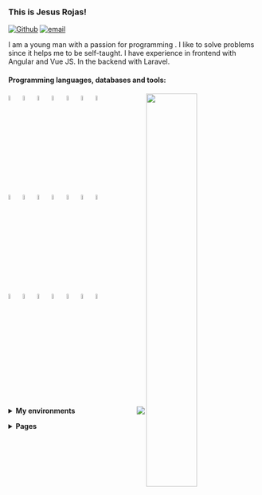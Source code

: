 ### This is Jesus Rojas!

[![Github](https://img.shields.io/badge/-Github-000?style=flat&logo=Github&logoColor=white)](https://github.com/Jesus-Rojas)
[![email](https://img.shields.io/badge/-jarojas6524@misena.edu.co-000?style=flat-square&logo=gmail)](mailto:jarojas6524@misena.edu.co)

I am a young man with a passion for programming .
I like to solve problems since it helps me to be self-taught.
I have experience in frontend with Angular and Vue JS. In the backend with Laravel.


#### Programming languages, databases and tools: 
<!-- Github States -->
<p>
    <!-- Config Api Github -->
    <img width="45%" align="right" src="https://github-readme-stats.vercel.app/api?username=Jesus-Rojas&show_icons=true&hide_border=true&show_icons=true&theme=chartreuse-dark" />
    <!-- Icons Languages -->
    <code><img width="5%" src="https://www.vectorlogo.zone/logos/w3_html5/w3_html5-icon.svg"></code>
    <code><img width="5%" src="https://www.vectorlogo.zone/logos/w3_css/w3_css-icon.svg"></code>
    <code><img width="5%" src="https://www.vectorlogo.zone/logos/nodejs/nodejs-icon.svg"></code>
    <code><img width="5%" src="https://www.vectorlogo.zone/logos/firebase/firebase-icon.svg"></code>
    <code><img width="5%" src="https://www.vectorlogo.zone/logos/postgresql/postgresql-icon.svg"></code>
    <code><img width="5%" src="https://www.vectorlogo.zone/logos/mongodb/mongodb-icon.svg"></code>
    <code><img width="5%" src="https://www.vectorlogo.zone/logos/mysql/mysql-icon.svg"></code>
    <br>
    <code><img width="5%" src="https://www.vectorlogo.zone/logos/angular/angular-icon.svg"></code>
    <code><img width="5%" src="https://www.vectorlogo.zone/logos/reactjs/reactjs-icon.svg"></code>
    <code><img width="5%" src="https://www.vectorlogo.zone/logos/vuejs/vuejs-icon.svg"></code>
    <code><img width="5%" src="https://www.vectorlogo.zone/logos/graphql/graphql-icon.svg"></code>
    <code><img width="5%" src="https://www.vectorlogo.zone/logos/js_webpack/js_webpack-icon.svg"></code>
    <code><img width="5%" src="https://www.vectorlogo.zone/logos/electronjs/electronjs-icon.svg"></code>
    <code><img width="5%" src="https://www.vectorlogo.zone/logos/npmjs/npmjs-icon.svg"></code>
    <br>
    <code><img width="5%" src="https://www.vectorlogo.zone/logos/getbootstrap/getbootstrap-icon.svg"></code>
    <code><img width="5%" src="https://www.vectorlogo.zone/logos/sass-lang/sass-lang-icon.svg"></code>
    <code><img width="5%" src="https://www.vectorlogo.zone/logos/git-scm/git-scm-icon.svg"></code>
    <code><img width="5%" src="https://www.vectorlogo.zone/logos/getpostman/getpostman-icon.svg"></code>
    <code><img width="5%" src="https://www.vectorlogo.zone/logos/python/python-icon.svg"></code>
    <code><img width="5%" src="https://www.vectorlogo.zone/logos/php/php-icon.svg"></code>
    <code><img width="5%" src="https://www.vectorlogo.zone/logos/laravel/laravel-icon.svg"></code>
    <br>
    <br>
</p>

<p>
    <img src="https://github-readme-stats.vercel.app/api/top-langs/?username=Jesus-Rojas&layout=compact&theme=chartreuse-dark&hide_border=true" align="right">
</p>
<!-- Environments -->
<p>
    <details>
        <summary>
            <strong>My environments</strong>
        </summary>
        <ul style="list-style:none !important;">
            <li>
                <details>
                    <summary>
                        <strong>Laptop</strong>
                    </summary>
                    <ul>
                        <li>CPU: Intel Celeron N 2840 (max 2.58 GHz)</li>
                        <li>RAM: 8GB (DDR3 - 1600mhz)</li>
                        <li>SSD: 240GB</li>
                        <li>HDD: 500GB</li>
                        <li> OS: Linux Lite</li>
                    </ul>
                </details>
            </li>
        </ul>
    </details>
</p>
<!-- Pages -->
<p>
    <details>
        <summary>
            <strong>Pages</strong>
        </summary>
        <ul style="list-style:none !important;">
            <li>
                <details>
                    <summary>
                        <strong>Vue</strong>
                    </summary>
                    <ul>
                        <li>
                            <a href="https://jesus-rojas.github.io/platzi-music">Platzi Music</a>
                        </li>
                        <li>
                            <a href="#">Task Inertia (pending server from backend)</a>
                        </li>
                        <li>
                            <a href="#">Counter (Pending)</a>
                        </li>
                </details>
            </li>
            <li>
                <details>
                    <summary>
                        <strong>Angular</strong>
                    </summary>
                    <ul>
                        <li>
                            <a href="https://jesus-rojas.github.io/App-Heroes">App Heroes</a>
                        </li>
                        <li>
                            <a href="https://jesus-rojas.github.io/Angular-Graficas">Graficas</a>
                        </li>
                        <li>
                            <a href="https://jesus-rojas.github.io/Pipes">Pipes</a>
                        </li>
                        <li>
                            <a href="https://jesus-rojas.github.io/Angular-Forms">Formularios</a>
                        </li>
                        <li>
                            <a href="https://jesus-rojas.github.io/Mapas-Angular">Mapas</a>
                        </li>
                        <li>
                            <a href="https://jesus-rojas.github.io/API-Giphy">Gifs</a>
                        </li>
                        <li>
                            <a href="https://jesus-rojas.github.io/Angular-Selectores-Anidados">Select Dinamicos</a>
                        </li>
                        <li>
                            <a href="https://jesus-rojas.github.io/Angular-Directivas-Personalizadas">Directivas</a>
                        </li>
                        <li>
                            <a href="https://jesus-rojas.github.io/Input-Output">Comunicacion de padre e hijo</a>
                        </li>
                        <li>
                            <a href="https://jesus-rojas.github.io/App-Sneider">App Sneider</a>
                        </li>
                        <li>
                            <a href="https://jesus-rojas.github.io/WebApp-Angular">WebApp + Firebase</a>
                        </li>
                        <li>
                            <a href="https://jesus-rojas.github.io/Rest-Countries">Paises (Pending - Fix API Countries)</a>
                        </li>
                        <li>
                            <a href="https://jesus-rojas.github.io/sofka-frontend">Sofka Quiz</a>
                        </li>
                    </ul>
                </details>
            </li>
            <li>
                <details>
                    <summary>
                        <strong>React</strong>
                    </summary>
                    <ul>
                        <li>
                            <a href="#">Task (I'm working in this)</a>
                        </li>
                    </ul>
                </details>
            </li>
            <li>
                <details>
                    <summary>
                        <strong>Javascript</strong>
                    </summary>
                    <ul>
                        <li>
                            <a href="https://jesus-rojas.github.io/Calculadora">Calculadora</a>
                        </li>
                        <li>
                            <a href="https://jesus-rojas.github.io/ajedrez-caballo">Ajedrez Move Horse</a>
                        </li>
                        <li>
                            <a href="https://jesus-rojas.github.io/Ciclos-Arreglos">SENA Exercises</a>
                        </li>
                    </ul>
                </details>
            </li>
            <li>
                <details>
                    <summary>
                        <strong>Html</strong>
                    </summary>
                    <ul>
                        <li>
                            <a href="https://jesus-rojas.github.io/Pagina-Web">First Page</a>
                        </li>
                        <li>
                            <a href="https://github.com/Jesus-Rojas/trabajo-usco-css-3">Exercise Usco 3</a>
                        </li>
                        <li>
                            <a href="https://github.com/Jesus-Rojas/trabajo-usco-css-4">Exercise Usco 4</a>
                        </li>
                        <li>
                            <a href="https://github.com/Jesus-Rojas/prototype-bus-responsive">Flexbox Distribution Bus Skeleton</a>
                        </li>
                    </ul>
                </details>
            </li>
        </ul>
    </details>
</p>